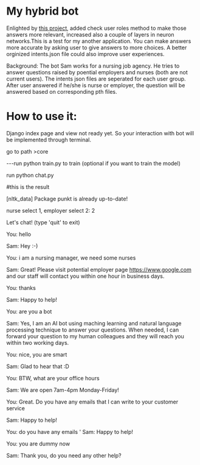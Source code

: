# My hybrid bot

Enlighted by [this project](https://github.com/python-engineer/pytorch-chatbot/blob/master/chat.py), added check user roles method to make those answers more relevant, increased also a couple of layers in neuron networks.This is a test for my another application. You can make answers more accurate by asking user to give answers to more choices. A better orginized intents.json file could also improve user experiences. 

Background: The bot Sam works for a nursing job agency. He tries to answer questions raised by poential employers and nurses (both are not current users). The intents json files are seperated for each user group. After user answered if he/she is nurse or employer, the question will be answered based on corresponding pth files.

# How to use it:

Django index page and view not ready yet.  So your interaction with bot will be implemented through terminal.

go to path >core

---run python train.py to train (optional if you want to train the model)

run python chat.py 

#this is the result

[nltk_data]   Package punkt is already up-to-date!

nurse select 1, employer select 2: 2

Let's chat! (type 'quit' to exit)

You: hello

Sam: Hey :-)

You: i am a nursing manager, we need some nurses

Sam: Great! Please visit potential employer page https://www.google.com and our staff will contact you within one hour in business days.

You: thanks

Sam: Happy to help!

You: are you a bot

Sam: Yes, I am an AI bot using maching learning and natural language processing technique to answer your questions. When needed, I can forward your question to my human colleagues and they will reach you within two working days.

You: nice, you are smart

Sam: Glad to hear that :D

You: BTW, what are your office hours

Sam: We are open 7am-4pm Monday-Friday!

You: Great. Do you have any emails that I can write to your customer service

Sam: Happy to help!

You: do you have any emails
'
Sam: Happy to help!

You: you are dummy now

Sam: Thank you, do you need any other help?
